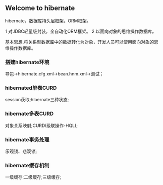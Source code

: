 ## Welcome to hibernate 

 hibernate，数据库持久层框架，ORM框架。

1 对JDBC轻量级封装，全自动化ORM框架。 2 以面向对象的思维操作数据库。

基本思想,将关系型数据库中的数据转化为对象，开发人员可以使用面向对象的思维操作数据库。

### 搭建hibernate环境

导包→hibernate.cfg.xml→bean.hnm.xml→测试；

### hibernated单表CURD

session获取;hibernate三种状态;

### hibernate多表CURD

对象关系映射;CURD(级联操作-HQL);

### hibernate事务处理

乐观锁、悲观锁;

### hibernate缓存机制

一级缓存;二级缓存;三级缓存;
